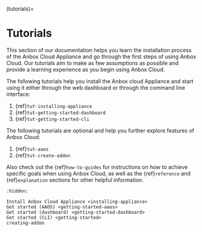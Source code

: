 (tutorials)=
# Tutorials

This section of our documentation helps you learn the installation process of the Anbox Cloud Appliance and go through the first steps of using Anbox Cloud. Our tutorials aim to make as few assumptions as possible and provide a learning experience as you begin using Anbox Cloud.

The following tutorials help you install the Anbox cloud Appliance and start using it either through the web dashboard or through the command line interface:
1. {ref}`tut-installing-appliance`
1. {ref}`tut-getting-started-dashboard`
1. {ref}`tut-getting-started-cli`

The following tutorials are optional and help you further explore features of Anbox Cloud:
1. {ref}`tut-aaos`
1. {ref}`tut-create-addon`

Also check out the {ref}`how-to-guides` for instructions on how to achieve specific goals when using Anbox Cloud, as well as the {ref}`reference` and {ref}`explanation` sections for other helpful information.

```{toctree}
:hidden:

Install Anbox Cloud Appliance <installing-appliance>
Get started (AAOS) <getting-started-aaos>
Get started (dashboard) <getting-started-dashboard>
Get started (CLI) <getting-started>
creating-addon
```
